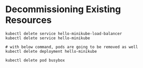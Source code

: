 # Decommissioning Existing Resources

```
kubectl delete service hello-minikube-load-balancer
kubectl delete service hello-minikube

# with below command, pods are going to be removed as well
kubectl delete deployment hello-minikube

kubectl delete pod busybox
```
